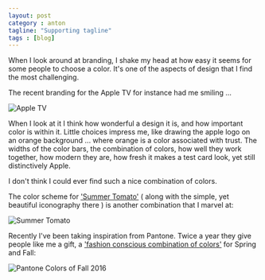 ```yaml
---
layout: post
category : anton
tagline: "Supporting tagline"
tags : [blog]
---
```


When I look around at branding, I shake my head at how easy it seems for some people to choose a color. It's one of the aspects of design that I find the most challenging.

The recent branding for the Apple TV for instance had me smiling ...

![Apple TV](http://www.hickory.ca/images/appletv.jpg "Apple TV advert")

When I look at it I think how wonderful a design it is, and how important color is within it. Little choices impress me, like drawing the apple logo on an orange background ... where orange is a color associated with trust. The widths of the color bars, the combination of colors, how well they work together, how modern they are, how fresh it makes a test card look, yet still distinctively Apple.

I don't think I could ever find such a nice combination of colors.

The color scheme for ['Summer Tomato'](http://www.summertomato.com) ( along with the simple, yet beautiful iconography there ) is another combination that I marvel at:

![Summer Tomato](http://www.hickory.ca/images/summertomato6.jpg "Summer Tomato")

Recently I've been taking inspiration from Pantone. Twice a year they give people like me a gift, a ['fashion conscious combination of colors'](http://www.pantone.com/pages/fcr/?season=spring&year=2016&pid=11) for Spring and Fall:

![Pantone Colors of Fall 2016](http://www.hickory.ca/images/colorsoffall.png "Colors of Fall")




